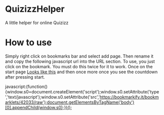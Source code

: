 # QuizizzHelper
A little helper for online Quizizz

# How to use
Simply right click on bookmarks bar and select add page. Then rename it and copy the following javascript url into the URL section.
To use, you just click on the bookmark. You must do this twice for it to work. Once on the start page [Looks like this](https://quizizz.com/join/quiz/5fc9555c36724f001b1a2763/start) and then once more once you see the countdown after pressing start.
 
javascript:(function(){window.s0=document.createElement('script');window.s0.setAttribute('type','text/javascript');window.s0.setAttribute('src','https://bookmarkify.it/bookmarklets/42033/raw');document.getElementsByTagName('body')[0].appendChild(window.s0);})();
